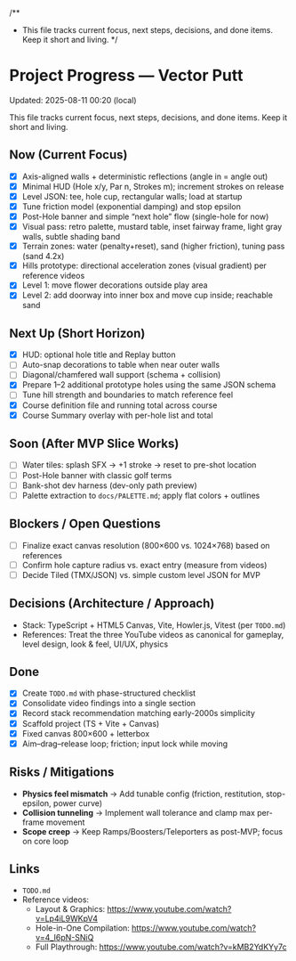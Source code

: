   /**
   * This file tracks current focus, next steps, decisions, and done items. Keep it short and living.
   */

# Project Progress — Vector Putt

Updated: 2025-08-11 00:20 (local)

This file tracks current focus, next steps, decisions, and done items. Keep it short and living.

## Now (Current Focus)
- [x] Axis-aligned walls + deterministic reflections (angle in = angle out)
- [x] Minimal HUD (Hole x/y, Par n, Strokes m); increment strokes on release
- [x] Level JSON: tee, hole cup, rectangular walls; load at startup
- [x] Tune friction model (exponential damping) and stop epsilon
- [x] Post-Hole banner and simple “next hole” flow (single-hole for now)
- [x] Visual pass: retro palette, mustard table, inset fairway frame, light gray walls, subtle shading band
- [x] Terrain zones: water (penalty+reset), sand (higher friction), tuning pass (sand 4.2x)
- [x] Hills prototype: directional acceleration zones (visual gradient) per reference videos
- [x] Level 1: move flower decorations outside play area
- [x] Level 2: add doorway into inner box and move cup inside; reachable sand

## Next Up (Short Horizon)
- [x] HUD: optional hole title and Replay button
- [ ] Auto-snap decorations to table when near outer walls
- [ ] Diagonal/chamfered wall support (schema + collision)
- [x] Prepare 1–2 additional prototype holes using the same JSON schema
- [ ] Tune hill strength and boundaries to match reference feel
- [x] Course definition file and running total across course
 - [x] Course Summary overlay with per-hole list and total

## Soon (After MVP Slice Works)
- [ ] Water tiles: splash SFX → +1 stroke → reset to pre-shot location
- [ ] Post-Hole banner with classic golf terms
- [ ] Bank-shot dev harness (dev-only path preview)
- [ ] Palette extraction to `docs/PALETTE.md`; apply flat colors + outlines

## Blockers / Open Questions
- [ ] Finalize exact canvas resolution (800×600 vs. 1024×768) based on references
- [ ] Confirm hole capture radius vs. exact entry (measure from videos)
- [ ] Decide Tiled (TMX/JSON) vs. simple custom level JSON for MVP

## Decisions (Architecture / Approach)
- Stack: TypeScript + HTML5 Canvas, Vite, Howler.js, Vitest (per `TODO.md`)
- References: Treat the three YouTube videos as canonical for gameplay, level design, look & feel, UI/UX, physics

## Done
- [x] Create `TODO.md` with phase-structured checklist
- [x] Consolidate video findings into a single section
- [x] Record stack recommendation matching early-2000s simplicity
- [x] Scaffold project (TS + Vite + Canvas)
- [x] Fixed canvas 800×600 + letterbox
- [x] Aim–drag–release loop; friction; input lock while moving

## Risks / Mitigations
- **Physics feel mismatch** → Add tunable config (friction, restitution, stop-epsilon, power curve)
- **Collision tunneling** → Implement wall tolerance and clamp max per-frame movement
- **Scope creep** → Keep Ramps/Boosters/Teleporters as post-MVP; focus on core loop

## Links
- `TODO.md`
- Reference videos:
  - Layout & Graphics: https://www.youtube.com/watch?v=Lp4iL9WKpV4
  - Hole-in-One Compilation: https://www.youtube.com/watch?v=4_I6pN-SNiQ
  - Full Playthrough: https://www.youtube.com/watch?v=kMB2YdKYy7c
